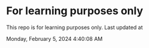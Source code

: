 # For learning purposes only
This repo is for learning purposes only.
Last updated at

Monday, February 5, 2024 4:40:08 AM

